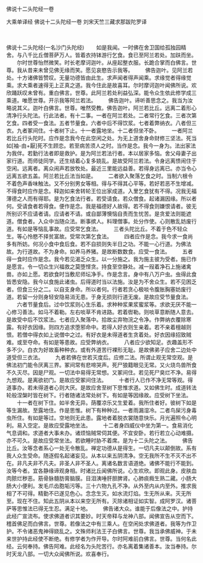 佛说十二头陀经一卷


大乘单译经
佛说十二头陀经一卷
刘宋天竺三藏求那跋陀罗译


　　

佛说十二头陀经(一名沙门头陀经)
　　如是我闻。一时佛在舍卫国给孤独园精舍。与八千比丘僧菩萨万人。皆着衣持钵游行乞食。食已至阿兰若处。加趺而坐。
　　尔时世尊怡然微笑。时长老摩诃迦叶。从座起整衣服。长跪合掌而白佛言。世尊。我从昔来未曾见佛无缘而笑。愿见哀愍告示我等。
　　佛告迦叶。见阿兰若处。十方诸佛皆赞叹。无量功德皆由此生。求声闻者得声闻乘。求缘觉者得缘觉乘。求大乘者速得无上正真之道。我今住此是故喜耳。尔时摩诃迦叶闻佛所说。欢欣踊跃叹未曾有。重白佛言。世尊。此阿兰若处利益弘深。能令众生依此修学成三乘道。唯愿世尊。开示我等阿兰若法。
　　佛告迦叶。谛听善思念之。我当为汝略说其义。迦叶白佛言。世尊。唯然受教。佛告迦叶。阿兰若比丘。远离二着形心清净行头陀法。行此法者。有十二事。一者在阿兰若处。二者常行乞食。三者次第乞食。四者受一食法。五者节量食。六者中后不得饮浆。七者着弊纳衣。八者但三衣。九者冢间住。十者树下止。十一者露地坐。十二者但坐不卧。
　　一者阿兰若比丘行头陀时。应作是念我今在此空闲之处。为无上道舍身命财修三坚法。死当如[袖-由+厭]死不生顾恋。若至病苦须人之时。当作是念。我今一身为。法出家法为我伴。若勤行法者即是救护。是为阿兰若法行者。本以居家多恼。舍父母妻子出家行道。而师徒同学。还生结着心复多娆乱。是故受阿兰若法。令身远离愦闹住于空闲。远离者。离众闹声若放牧处。最近三里能远益善。若得身远离已。亦当令心远离五欲五盖。阿兰若比丘法当如是。
　　二者欲入聚落乞食之时。当制六根令不着色声香味触法。又不分别男女等相。得与不得其心平等。若好若恶不生增减。不得食时应作是念。释迦如来舍转轮王位出家成道。入里乞食犹有不得。况我无福薄德之人而有得耶。是为乞食法行者。若受请食。若众僧食。起诸漏因缘。所以者何。受请食者若得食。便作是念。我是福德好人故得。若不得食则嫌恨请者。彼无所别识不应请者请。应请者不请。或自鄙薄懊恼自责而生忧苦。是贪爱法则能遮道。僧食者。入众中当随众法。断事摈人。料理僧事。处分作使。心则散乱妨废行道。有如是等恼乱事故。应受常乞食法。
　　三者头陀比丘。不着于色不轻众生。等心怜愍不择贫富故。受常次第乞食法。
　　四者应作是念。我今求一食尚多有所妨。何况小食中食后食。若不自损则失半日之功。不能一心行道。为佛法故。为行道故。不为身命。如养马养猪。是故断数数食。应受一食法。
　　五者得一食时应作是念。我今若见渴乏众生。以一分施之。我为施主彼为受者。施已作是愿言。令一切众生兴福救之莫堕悭贪。持食至空静处。减一叚着净石上施诸禽兽。亦如上愿。若欲食时当敷尼师坛净手。作是念言。身中有八万户虫。虫得此食皆悉安隐。我今以食施此诸虫。后得道时当以法施。汝是为不舍众生。若不见困乏者。但食三分之二。以自支身命。所以者何。行者若贪心极啖令腹胀胸塞妨废行道。若留一分则身轻安隐易消无患。于身无损则行道无废。是故应受节量食法。
　　六者节量食后。过中饮浆则心生乐着。求种种浆果浆蜜浆等。求欲无厌不能一心修习善法。如马不着勒。左右啖草不肯进路。若着辔勒。则啖草意断随人意去。是故受中后不饮浆法。七者应入聚落中。拾故尘弃物浣之令净。作弊纳衣覆除寒露。有好衣因缘。则四方追求堕邪命中。若得人好衣则生亲着。若不亲着檀越则恨。若僧中得衣如上说僧中之过。有好衣是未得道者生贪着处。好衣因缘招致贼难。或至夺命。有如是等患故。应受弊纳衣。
　　八者应少欲知足。衣趣盖形不多不少。白衣为好故畜种种衣。或有外道苦行裸形无耻。是故佛弟子应舍二边处中道受但三衣法。
　　九者若佛在世若灭度后。应修二法。所谓止观无常空观。是佛法初门能令厌离三界。冢间常有悲啼哭声。死尸狼籍眼见无常。又火烧鸟兽所食不久灭尽。因是尸观。一切法中易得无常想。又冢间住。若见死尸臭烂不净。易得九想观。是离欲初门。是故应受冢间住法。
　　十者行人已作不净无常等观。得道事办。若未得道者心则大厌。是故应舍至树下思惟求道。又如佛生时。成道转法轮般涅槃时皆在树下。行者随诸法常处树下。有如是等因缘故。应受树下坐法。
　　十一者在树下住。如半舍无异。荫覆凉乐又生爱着。我所住者好。彼树下如是等生漏故。至露地住。作是思惟。树下有种种过。一者雨漏湿冷。二者鸟屎污身毒虫所住。有如是等过。空地则无此患。露地者着脱衣裳随意快乐。月光遍照令心明利。易入空定。是故应受露地坐法。
　　十二者身四威仪中坐为第一。食易消化气息调和。求道者大事未办。诸烦恼贼常伺其便。不宜安卧。若行若立心动难摄。亦不可久。是故应受常坐法。若欲睡时胁不着席。是为十二头陀之法。
　　佛告比丘。汝等念者系心一处无令散乱。禅定功德从是得生。一切凡夫以颠倒故。系有我人众生受命。随逐假名起诸妄见。从本以来五阴清净。空无我所不生不灭不出不在。非凡夫非不凡夫。非圣人非不圣人。离诸名数言语道绝。诸佛不能行不能到。汝等今者。宜各静缘谛观身相。时诸比丘闻佛所说。心生欢欣。即观此身。皮肤血肉脓烂秽恶。筋骨脉髓肪膏脑膜。目泪洟唾肝胆脾肾。心肺痰癊生熟二藏。小肠大肠大小便利。发毛爪齿胞垢污等。三十六物九孔不净。从外至内从内至外。推求我相了不可得。精勤不已遂见色心。念念生灭。如水流灯焰。生无所从来。灭无所至。现在不住。知此五阴从本以来空无所有。灭除诸相证如实智。成阿罗汉。诸菩萨等思惟法已得无生忍。满足十地。
　　佛告诸大众。谁能于后像法之中。护持此经广宣流布。使求佛道者识其要妙。时天帝释与龙神八部。闻佛宣告从空而下。稽首佛足而白佛言。世尊。若像法之中有三乘人。在空闲处求佛道者。我等为作卫护。不令诸恶鬼神得娆乱之。文殊师利法王子白佛言。世尊。我当承佛威神。于未来世护持此经使不断绝。有修学者为作开导。尔时阿难前白佛言。世尊。当何名此经。云何奉持。佛告阿难。此经名为头陀苦行。亦名离着集诸善本。汝当奉持。尔时天龙八部。一切大众闻佛所说。欢喜奉行。

 

